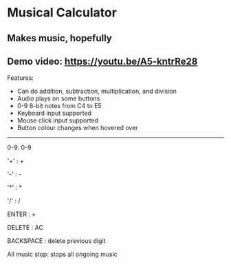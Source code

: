 # Musical Calculator
Makes music, hopefully
---
Demo video: https://youtu.be/A5-kntrRe28
---
Features:
- Can do addition, subtraction, multiplication, and division
- Audio plays on some buttons
- 0-9 8-bit notes from C4 to E5
- Keyboard input supported
- Mouse click input supported
- Button colour changes when hovered over
---
0-9: 0-9

'+' : +
  
'-' : -
  
'*' : *
  
'/' : /

ENTER : =

DELETE : AC

BACKSPACE : delete previous digit

All music stop: stops all ongoing music

